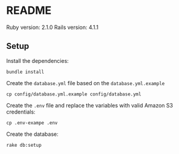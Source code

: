 README
======

Ruby version: 2.1.0
Rails version: 4.1.1

Setup
-----

Install the dependencies:

```
bundle install
```

Create the `database.yml` file based on the `database.yml.example`

```
cp config/database.yml.example config/database.yml
```

Create the `.env` file and replace the variables with valid Amazon S3 credentials:

```
cp .env-exampe .env
```

Create the database:

```
rake db:setup
```
